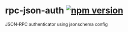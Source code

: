 # rpc-json-auth [![npm version](https://badge.fury.io/js/rpc-json-auth.svg)](https://badge.fury.io/js/rpc-json-auth)

JSON-RPC authenticator using jsonschema config

